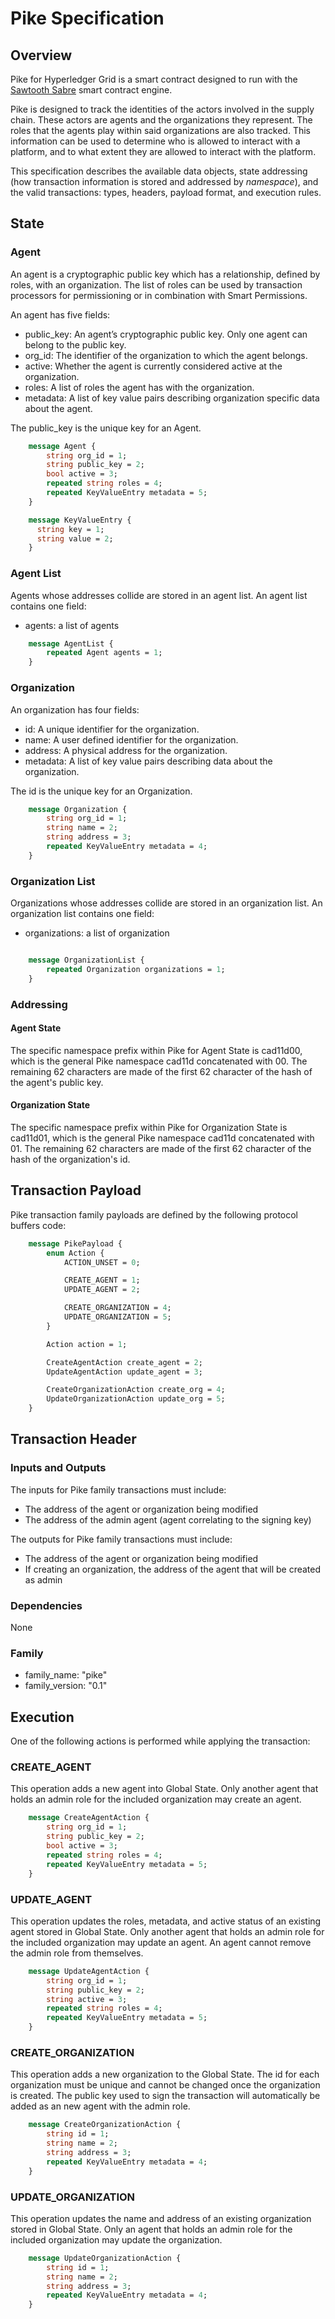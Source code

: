 # Pike Specification

<!--
  Copyright (c) 2018-2020 Cargill Incorporated
  Licensed under Creative Commons Attribution 4.0 International License
  https://creativecommons.org/licenses/by/4.0/
-->

## Overview

Pike for Hyperledger Grid is a smart contract designed to run with the
[Sawtooth Sabre](https://github.com/hyperledger/sawtooth-sabre/)
smart contract engine.

Pike is designed to track the identities of the actors involved in the supply
chain. These actors are agents and the organizations they represent. The roles
that the agents play within said organizations are also tracked. This
information can be used to determine who is allowed to interact with a platform,
and to what extent they are allowed to interact with the platform.

This specification describes the available data objects, state addressing (how
transaction information is stored and addressed by *namespace*), and the valid
transactions: types, headers, payload format, and execution rules.

## State

### Agent

An agent is a cryptographic public key which has a relationship, defined by
roles, with an organization.  The list of roles can be used by transaction
processors for permissioning or in combination with Smart Permissions.

An agent has five fields:

* public_key: An agent’s cryptographic public key. Only one agent can belong to
  the public key.
* org_id: The identifier of the organization to which the agent belongs.
* active: Whether the agent is currently considered active at the organization.
* roles: A list of roles the agent has with the organization.
* metadata: A list of key value pairs describing organization specific data
  about the agent.

The public_key is the unique key for an Agent.

```protobuf
    message Agent {
        string org_id = 1;
        string public_key = 2;
        bool active = 3;
        repeated string roles = 4;
        repeated KeyValueEntry metadata = 5;
    }

    message KeyValueEntry {
      string key = 1;
      string value = 2;
    }
```

### Agent List

Agents whose addresses collide are stored in an agent list. An agent list
contains one field:

* agents: a list of agents

```protobuf
    message AgentList {
        repeated Agent agents = 1;
    }
```

### Organization

An organization has four fields:

* id: A unique identifier for the organization.
* name: A user defined identifier for the organization.
* address: A physical address for the organization.
* metadata: A list of key value pairs describing data about the organization.

The id is the unique key for an Organization.

```protobuf
    message Organization {
        string org_id = 1;
        string name = 2;
        string address = 3;
        repeated KeyValueEntry metadata = 4;
    }
```

### Organization List

Organizations whose addresses collide are stored in an organization list. An
organization list contains one field:

* organizations: a list of organization


```protobuf

    message OrganizationList {
        repeated Organization organizations = 1;
    }
```

### Addressing

#### Agent State

The specific namespace prefix within Pike for Agent State is cad11d00,
which is the general Pike namespace cad11d concatenated with 00. The
remaining 62 characters are made of the first 62 character of the hash of the
agent's public key.

#### Organization State

The specific namespace prefix within Pike for Organization State is
cad11d01, which is the general Pike namespace cad11d concatenated with 01.
The remaining 62 characters are made of the first 62 character of the hash of
the organization's id.

## Transaction Payload

Pike transaction family payloads are defined by the following protocol
buffers code:

```protobuf
    message PikePayload {
        enum Action {
            ACTION_UNSET = 0;

            CREATE_AGENT = 1;
            UPDATE_AGENT = 2;

            CREATE_ORGANIZATION = 4;
            UPDATE_ORGANIZATION = 5;
        }

        Action action = 1;

        CreateAgentAction create_agent = 2;
        UpdateAgentAction update_agent = 3;

        CreateOrganizationAction create_org = 4;
        UpdateOrganizationAction update_org = 5;
    }
```

## Transaction Header

### Inputs and Outputs

The inputs for Pike family transactions must include:

* The address of the agent or organization being modified
* The address of the admin agent (agent correlating to the signing key)

The outputs for Pike family transactions must include:

* The address of the agent or organization being modified
* If creating an organization, the address of the agent that will be created as
  admin

### Dependencies

None

### Family

- family_name: "pike"
- family_version: "0.1"

## Execution

One of the following actions is performed while applying the transaction:

### CREATE_AGENT

This operation adds a new agent into Global State. Only another agent that
holds an admin role for the included organization may create an agent.

```protobuf
    message CreateAgentAction {
        string org_id = 1;
        string public_key = 2;
        bool active = 3;
        repeated string roles = 4;
        repeated KeyValueEntry metadata = 5;
    }
```

### UPDATE_AGENT

This operation updates the roles, metadata, and active status of an
existing agent stored in Global State. Only another agent that holds an
admin role for the included organization may update an agent. An agent
cannot remove the admin role from themselves.

```protobuf
    message UpdateAgentAction {
        string org_id = 1;
        string public_key = 2;
        string active = 3;
        repeated string roles = 4;
        repeated KeyValueEntry metadata = 5;
    }
```

### CREATE_ORGANIZATION

This operation adds a new organization to the Global State. The id for each
organization must be unique and cannot be changed once the organization is
created. The public key used to sign the transaction will
automatically be added as an new agent with the admin role.

```protobuf
    message CreateOrganizationAction {
        string id = 1;
        string name = 2;
        string address = 3;
        repeated KeyValueEntry metadata = 4;
    }
```

### UPDATE_ORGANIZATION

This operation updates the name and address of an existing organization
stored in Global State. Only an agent that holds an admin role for the
included organization may update the organization.

```protobuf
    message UpdateOrganizationAction {
        string id = 1;
        string name = 2;
        string address = 3;
        repeated KeyValueEntry metadata = 4;
    }
```
